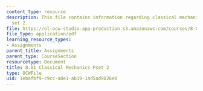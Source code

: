 ```yaml
---
content_type: resource
description: This file contains information regarding classical mechanics problem
  set 2.
file: https://ol-ocw-studio-app-production.s3.amazonaws.com/courses/8-01sc-classical-mechanics-fall-2016/1ebafbf9c9cca8e1ab191ad5ad9026e0_MIT8_01F16_pset2.pdf
file_type: application/pdf
learning_resource_types:
- Assignments
parent_title: Assignments
parent_type: CourseSection
resourcetype: Document
title: 8.01 Classical Mechanics Pset 2
type: OCWFile
uid: 1ebafbf9-c9cc-a8e1-ab19-1ad5ad9026e0
---
```

